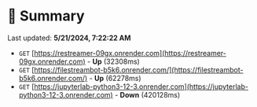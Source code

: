 # 📖 Summary
Last updated: **5/21/2024, 7:22:22 AM**

- `GET` [https://restreamer-09gx.onrender.com](https://restreamer-09gx.onrender.com) - **Up** (32308ms)
- `GET` [https://filestreambot-b5k6.onrender.com/](https://filestreambot-b5k6.onrender.com/) - **Up** (62278ms)
- `GET` [https://jupyterlab-python3-12-3.onrender.com](https://jupyterlab-python3-12-3.onrender.com) - **Down** (420128ms)
